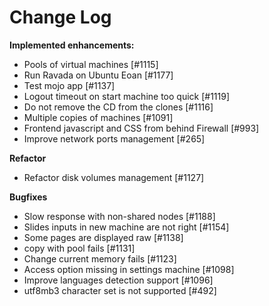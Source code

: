 # Change Log


**Implemented enhancements:**

- Pools of virtual machines [\#1115]
- Run Ravada on Ubuntu Eoan [\#1177]
- Test mojo app [\#1137]
- Logout timeout on start machine too quick [\#1119]
- Do not remove the CD from the clones [\#1116]
- Multiple copies of machines [\#1091]
- Frontend javascript and CSS from behind Firewall [\#993]
- Improve network ports management [\#265]

**Refactor**

- Refactor disk volumes management [\#1127]

**Bugfixes**

- Slow response with non-shared nodes [\#1188]
- Slides inputs in new machine are not right [\#1154]
- Some pages are displayed raw [\#1138]
- copy with pool fails [\#1131]
- Change current memory fails [\#1123]
- Access option missing in settings machine [\#1098]
- Improve languages detection support [\#1096]
- utf8mb3 character set is not supported [\#492]

